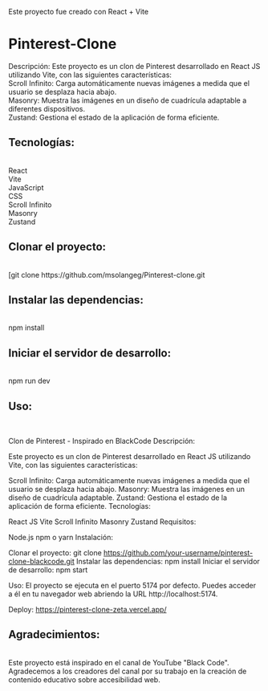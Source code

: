 
Este proyecto fue creado con React + Vite

# Pinterest-Clone
Descripción:
Este proyecto es un clon de Pinterest desarrollado en React JS utilizando Vite, con las siguientes características:
</br>
Scroll Infinito: Carga automáticamente nuevas imágenes a medida que el usuario se desplaza hacia abajo.</br>
Masonry: Muestra las imágenes en un diseño de cuadrícula adaptable a diferentes dispositivos.</br>
Zustand: Gestiona el estado de la aplicación de forma eficiente.</br>

<h2>Tecnologías:</h2></br>
React</br>
Vite</br>
JavaScript</br>
CSS</br>
Scroll Infinito</br>
Masonry</br>
Zustand</br>

<h2>Clonar el proyecto:</h2></br>
[git clone https://github.com/msolangeg/Pinterest-clone.git

<h2>Instalar las dependencias:</h2></br>
npm install

<h2>Iniciar el servidor de desarrollo:</h2></br>
npm run dev

<h2>Uso:</h2></br>

Clon de Pinterest - Inspirado en BlackCode
Descripción:

Este proyecto es un clon de Pinterest desarrollado en React JS utilizando Vite, con las siguientes características:

Scroll Infinito: Carga automáticamente nuevas imágenes a medida que el usuario se desplaza hacia abajo.
Masonry: Muestra las imágenes en un diseño de cuadrícula adaptable.
Zustand: Gestiona el estado de la aplicación de forma eficiente.
Tecnologías:

React JS
Vite
Scroll Infinito
Masonry
Zustand
Requisitos:

Node.js
npm o yarn
Instalación:

Clonar el proyecto:
git clone https://github.com/your-username/pinterest-clone-blackcode.git
Instalar las dependencias:
npm install
Iniciar el servidor de desarrollo:
npm start

Uso:
El proyecto se ejecuta en el puerto 5174 por defecto. Puedes acceder a él en tu navegador web abriendo la URL http://localhost:5174.

Deploy:
https://pinterest-clone-zeta.vercel.app/

<h2>Agradecimientos:</h2></br>
Este proyecto está inspirado en el canal de YouTube "Black Code". Agradecemos a los creadores del canal por su trabajo en la creación de contenido educativo sobre accesibilidad web.
